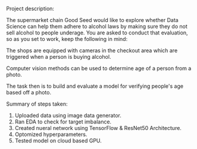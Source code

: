 Project description:

The supermarket chain Good Seed would like to explore whether Data Science can help them adhere to alcohol laws
by making sure they do not sell alcohol to people underage. You are asked to conduct that evaluation, so as you set to work, keep the following in mind:

The shops are equipped with cameras in the checkout area which are triggered when a person is buying alcohol.

Computer vision methods can be used to determine age of a person from a photo.

The task then is to build and evaluate a model for verifying people's age based off a photo.

Summary of steps taken:

1. Uploaded data using image data generator.
2. Ran EDA to check for target imbalance.
3. Created nueral network using TensorFlow & ResNet50 Architecture.
4. Optomized hyperparameters.
5. Tested model on cloud based GPU.

